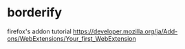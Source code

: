 # borderify
firefox's addon tutorial
https://developer.mozilla.org/ja/Add-ons/WebExtensions/Your_first_WebExtension
